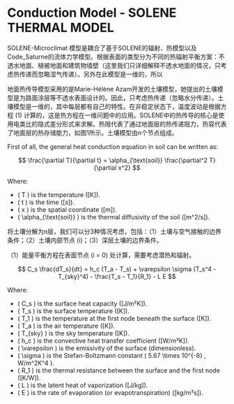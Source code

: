 # Conduction Model - SOLENE THERMAL MODEL

SOLENE-Microclimat 模型是耦合了基于SOLENE的辐射、热模型以及Code_Saturne的流体力学模型。根据表面的类型分为不同的热辐射平衡方案：不透水地面、植被地面和建筑物墙壁（这里我们只详细解释不透水地面的情况，只考虑热传递而忽略湿气传递）。另外在此模型是一维的，所以

地面热传导模型采用的是Marie-Hélène Azam开发的土壤模型，她提出的土壤模型是为路面涂层等不透水表面设计的。因此，只考虑热传递（忽略水分传递）。土壤模型是一维的，其中每层都有自己的特性。在非稳定状态下，温度波动是根据方程 (1) 计算的，这是热方程在一维问题中的应用。SOLENE中的热传导的核心是使用电类比的隐式差分形式来求解。热阻代表了通过地面层的热传递阻力，热容代表了地面层的热存储能力，如图1所示。土壤模型由n个节点组成。

First of all, the general heat conduction equation in soil can be written as:

$$
\frac{\partial T}{\partial t} = \alpha_{\text{soil}} \frac{\partial^2 T}{\partial x^2} 
$$

Where:

- \( T \) is the temperature \([K]\).
- \( t \) is the time \([s]\).
- \( x \) is the spatial coordinate \([m]\).
- \( \alpha_{\text{soil}} \) is the thermal diffusivity of the soil \([m^2/s]\).

将土壤分解为n层，我们可以分3种情况考虑，包括：（1）土壤与空气接触的边界条件；（2）土壤内部节点 \(i\)；（3）深层土壤的边界条件。

（1）能量平衡方程在表面节点 \(i = 0\) 处计算，需要考虑潜热和辐射。

$$
C_s \frac{dT_s}{dt} = h_c (T_a - T_s) + \varepsilon \sigma (T_s^4 - T_{sky}^4) - \frac{T_s - T_1}{R_1} - L E
$$

Where:

- \( C_s \) is the surface heat capacity \([J/m²K]\).
- \( T_s \) is the surface temperature \([K]\).
- \( T_1 \) is the temperature at the first node beneath the surface \([K]\).
- \( T_a \) is the air temperature \([K]\).
- \( T_{sky} \) is the sky temperature \([K]\).
- \( h_c \) is the convective heat transfer coefficient \([W/m²K]\).
- \( \varepsilon \) is the emissivity of the surface (dimensionless).
- \( \sigma \) is the Stefan-Boltzmann constant \( 5.67 \times 10^{-8} \, W/m^2K^4 \).
- \( R_1 \) is the thermal resistance between the surface and the first node \([K/W]\).
- \( L \) is the latent heat of vaporization \([J/kg]\).
- \( E \) is the rate of evaporation (or evapotranspiration) \([kg/m²s]\).

